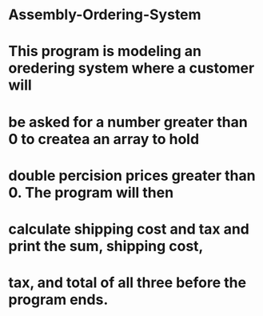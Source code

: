 # Assembly-Ordering-System

# This program is modeling an oredering system where a customer will 
#	be asked for a number greater than 0 to createa an array to hold
#	double percision prices greater than 0. The program will then 
#	calculate shipping cost and tax and print the sum, shipping cost,
#	tax, and total of all three before the program ends.
